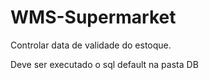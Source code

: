 # WMS-Supermarket
Controlar data de validade do estoque.

Deve ser executado o sql default na pasta DB